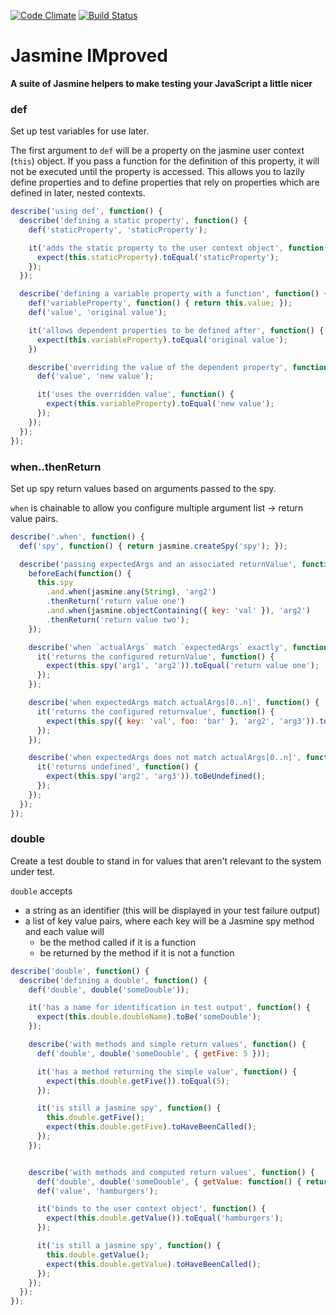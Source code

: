 [![Code Climate](https://codeclimate.com/github/j-clark/jim.js/badges/gpa.svg)](https://codeclimate.com/github/j-clark/jim.js) [![Build Status](https://travis-ci.org/j-clark/jim.js.svg?branch=master)](https://travis-ci.org/j-clark/jim.js)

# Jasmine IMproved
**A suite of Jasmine helpers to make testing your JavaScript a little nicer**

### def
Set up test variables for use later.

The first argument to `def` will be a property on the jasmine user context (`this`) object. If you pass a function for the definition of this property, it will not be executed until the property is accessed. This allows you to lazily define properties and to define properties that rely on properties which are defined in later, nested contexts.

```javascript
describe('using def', function() {
  describe('defining a static property', function() {
    def('staticProperty', 'staticProperty');

    it('adds the static property to the user context object', function() {
      expect(this.staticProperty).toEqual('staticProperty');
    });
  });

  describe('defining a variable property with a function', function() {
    def('variableProperty', function() { return this.value; });
    def('value', 'original value');

    it('allows dependent properties to be defined after', function() {
      expect(this.variableProperty).toEqual('original value');
    })

    describe('overriding the value of the dependent property', function() {
      def('value', 'new value');

      it('uses the overridden value', function() {
        expect(this.variableProperty).toEqual('new value');
      });
    });
  });
});
```

### when..thenReturn
Set up spy return values based on arguments passed to the spy.

`when` is chainable to allow you configure multiple argument list -> return value pairs.

```javascript
describe('.when', function() {
  def('spy', function() { return jasmine.createSpy('spy'); });

  describe('passing expectedArgs and an associated returnValue', function() {
    beforeEach(function() {
      this.spy
        .and.when(jasmine.any(String), 'arg2')
        .thenReturn('return value one')
        .and.when(jasmine.objectContaining({ key: 'val' }), 'arg2')
        .thenReturn('return value two');
    });

    describe('when `actualArgs` match `expectedArgs` exactly', function() {
      it('returns the configured returnValue', function() {
        expect(this.spy('arg1', 'arg2')).toEqual('return value one');
      });
    });

    describe('when expectedArgs match actualArgs[0..n]', function() {
      it('returns the configured returnvalue', function() {
        expect(this.spy({ key: 'val', foo: 'bar' }, 'arg2', 'arg3')).toEqual('return value two');
      });
    });

    describe('when expectedArgs does not match actualArgs[0..n]', function() {
      it('returns undefined', function() {
        expect(this.spy('arg2', 'arg3')).toBeUndefined();
      });
    });
  });
});
```

### double

Create a test double to stand in for values that aren't relevant to the system under test.

`double` accepts
- a string as an identifier (this will be displayed in your test failure output)
- a list of key value pairs, where each key will be a Jasmine spy method and each value will
  - be the method called if it is a function
  - be returned by the method if it is not a function

```javascript
describe('double', function() {
  describe('defining a double', function() {
    def('double', double('someDouble'));

    it('has a name for identification in test output', function() {
      expect(this.double.doubleName).toBe('someDouble');
    });

    describe('with methods and simple return values', function() {
      def('double', double('someDouble', { getFive: 5 }));

      it('has a method returning the simple value', function() {
        expect(this.double.getFive()).toEqual(5);
      });

      it('is still a jasmine spy', function() {
        this.double.getFive();
        expect(this.double.getFive).toHaveBeenCalled();
      });
    });


    describe('with methods and computed return values', function() {
      def('double', double('someDouble', { getValue: function() { return this.value; } }));
      def('value', 'hamburgers');

      it('binds to the user context object', function() {
        expect(this.double.getValue()).toEqual('hamburgers');
      });

      it('is still a jasmine spy', function() {
        this.double.getValue();
        expect(this.double.getValue).toHaveBeenCalled();
      });
    });
  });
});
```
